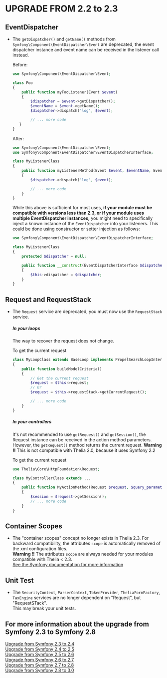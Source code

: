 
UPGRADE FROM 2.2 to 2.3
=======================


EventDispatcher
----------------

 * The `getDispatcher()` and `getName()` methods from `Symfony\Component\EventDispatcher\Event`
   are deprecated, the event dispatcher instance and event name can be received in the listener call instead.

    Before:

    ```php
    use Symfony\Component\EventDispatcher\Event;

    class Foo
    {
        public function myFooListener(Event $event)
        {
            $dispatcher = $event->getDispatcher();
            $eventName = $event->getName();
            $dispatcher->dispatch('log', $event);

            // ... more code
       }
    }
    ```

    After:

    ```php
    use Symfony\Component\EventDispatcher\Event;
    use Symfony\Component\EventDispatcher\EventDispatcherInterface;

    class MyListenerClass
    {
        public function myListenerMethod(Event $event, $eventName, EventDispatcherInterface $dispatcher)
        {
            $dispatcher->dispatch('log', $event);

            // ... more code
        }
    }
    ```

    While this above is sufficient for most uses, **if your module must be compatible with versions less than 2.3, or if your module uses multiple EventDispatcher instances,** you might need to specifically inject a known instance of the `EventDispatcher` into your listeners. This could be done using constructor or setter injection as follows:

    ```php
    use Symfony\Component\EventDispatcher\EventDispatcherInterface;

    class MyListenerClass
    {
        protected $dispatcher = null;

        public function __construct(EventDispatcherInterface $dispatcher)
        {
            $this->dispatcher = $dispatcher;
        }
    }
    ```

Request and RequestStack
----------------

 * The `Request` service are deprecated, you must now use the `RequestStack` service.

    ##### In your loops
    The way to recover the request does not change.

    To get the current request

    ```php
    class MyLoopClass extends BaseLoop implements PropelSearchLoopInterface
    {
        public function buildModelCriteria()
        {
            // Get the current request
            $request = $this->request;
            // Or
            $request = $this->requestStack->getCurrentRequest();

            // ... more code
        }
    }
    ```

    ##### In your controllers
    It's not recommended to use `getRequest()` and `getSession()`, the Request instance can be received in the action method parameters.
    However, the `getRequest()` method returns the current request.
    **Warning !!** This is not compatible with Thelia 2.0, because it uses Symfony 2.2

    To get the current request

    ```php
    use Thelia\Core\HttpFoundation\Request;

    class MyControllerClass extends ...
    {
        public function MyActionMethod(Request $request, $query_parameters ...)
        {
            $session = $request->getSession();
            // ... more code
        }
    }
    ```

Container Scopes
----------------

 * The "container scopes" concept no longer exists in Thelia 2.3.
    For backward compatibility, the attributes `scope` is automatically removed of the xml configuration files.  
    **Warning !!** The attributes `scope` are always needed for your modules compatible with Thelia < 2.3.  
    [See the Symfony documentation for more information](http://symfony.com/doc/2.8/cookbook/service_container/scopes.html)


Unit Test
----------------

 * The `SecurityContext`, `ParserContext`, `TokenProvider`, `TheliaFormFactory`, `TaxEngine` services are no longer dependent on "Request", but "RequestSTack".  
    This may break your unit tests.

For more information about the upgrade from Symfony 2.3 to Symfony 2.8
----------------

[Upgrade from Symfony 2.3 to 2.4](https://github.com/symfony/symfony/blob/2.8/UPGRADE-2.4.md)  
[Upgrade from Symfony 2.4 to 2.5](https://github.com/symfony/symfony/blob/2.8/UPGRADE-2.5.md)  
[Upgrade from Symfony 2.5 to 2.6](https://github.com/symfony/symfony/blob/2.8/UPGRADE-2.6.md)  
[Upgrade from Symfony 2.6 to 2.7](https://github.com/symfony/symfony/blob/2.8/UPGRADE-2.7.md)  
[Upgrade from Symfony 2.7 to 2.8](https://github.com/symfony/symfony/blob/2.8/UPGRADE-2.8.md)  
[Upgrade from Symfony 2.8 to 3.0](https://github.com/symfony/symfony/blob/2.8/UPGRADE-3.0.md)  
